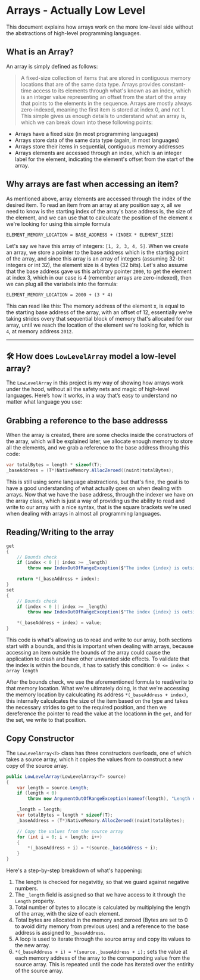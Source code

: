 # Arrays - Actually Low Level 
This document explains how arrays work on the more low-level side without the abstractions of high-level programming languages.

## What is an Array?
An array is simply defined as follows:
> A fixed-size collection of items that are stored in contiguous memory locations that are of the same data type. Arrays provides constant-time access to its elements through what's known as an index, which is an integer value representing an offset from the start of the array that points to the elements in the sequence. Arrays are mostly always zero-indexed, meaning the first item is stored at index 0, and not 1.
This simple gives us enough details to understand what an array is, which we can break down into these following points:
- Arrays have a fixed size (in most programming languages)
- Arrays store data of the same data type (again, in most languages)
- Arrays store their items in sequential, contiguous memory addresses
- Arrays elements are accessed through an index, which is an integer label for the element, indicating the element's offset from the start of the array.

## Why arrays are fast when accessing an item?
As mentioned above, array elements are accessed through the index of the desired item. To read an item from an array at any position say x, all we need to know is the starting index of the array's base address is, the size of the element, and we can use that to calculcate the position of the element x we're looking for using this simple formula

`ELEMENT_MEMORY_LOCATION = BASE_ADDRESS + (INDEX * ELEMENT_SIZE)`

Let's say we have this array of integers: `[1, 2, 3, 4, 5]`.
When we create an array, we store a pointer to the base address which is the starting point of the array, and since this array is an array of integers (assuming 32-bit integers or int 32), the element size is 4 bytes (32 bits). Let's also assume that the base address gave us this arbitrary pointer `2000`, to get the element at index 3, which in our case is 4 (remember arrays are zero-indexed), then we can plug all the variabels into the formula:

`ELEMENT_MEMORY_LOCATION = 2000 + (3 * 4)`

This can read like this: The memory address of the element x, is equal to the starting base address of the array, with an offset of 12, essentially we're taking strides overy that sequential block of memory that's allocated for our array, until we reach the location of the element we're looking for, which is `4`, at memory address `2012`.

---

## 🛠️ How does `LowLevelArray` model a low-level array?

The `LowLevelArray` in this project is my way of showing how arrays work under the hood, without all the safety nets and magic of high-level languages. Here’s how it works, in a way that’s easy to understand no matter what language you use:

## Grabbing a reference to the base addresss
When the array is created, there are some checks inside the constructors of the array, which will be explained later, we allocate enough memory to store all the elements, and we grab a reference to the base address throuhg this code:
```csharp
var totalBytes = length * sizeof(T);
_baseAddress = (T*)NativeMemory.AllocZeroed((nuint)totalBytes);
```
This is still using some language abstractions, but that's fine, the goal is to have a good understanding of what actually goes on when dealing with arrays. Now that we have the base address, through the indexer we have on the array class, which is just a way of providing us the ability to read and write to our array with a nice syntax, that is the square brackets we're used when dealing with arrays in almost all programming languages.

## Reading/Writing to the array
```csharp
get
{
    // Bounds check
    if (index < 0 || index >= _length)
        throw new IndexOutOfRangeException($"The index {index} is outside the bounds of the array");

    return *(_baseAddress + index);
}
set
{
    // Bounds check
    if (index < 0 || index >= _length)
        throw new IndexOutOfRangeException($"The index {index} is outside the bounds of the array");

    *(_baseAddress + index) = value;
}
```

This code is what's allowing us to read and write to our array, both sections start with a bounds, and this is important when dealing with arrays, because accessing an item outside the bounds of the array could cause the application to crash and have other unwanted side effects. To validate that the index is within the bounds, it has to satisfy this condition: 
`0 <= index < array length`

After the bounds check, we use the aforementioned formula to read/write to that memory location. What we're ultimately doing, is that we're accessing the memory location by calculcating its address `*(_baseAddress + index)`, this internally calculcates the size of the item based on the type and takes the necessary strides to get to the required position, and then we dereference the pointer to read the value at the locationn in the `get`, and for the set, we write to that position.

## Copy Constructor
The `LowLevelArray<T>` class has three constructors overloads, one of which takes a source array, which it copies the values from to construct a new copy of the source array. 
```csharp
public LowLevelArray(LowLevelArray<T> source)
{
    var length = source.Length;
    if (length < 0)
        throw new ArgumentOutOfRangeException(nameof(length), "Length cannot be negative");

    _length = length;
    var totalBytes = length * sizeof(T);
    _baseAddress = (T*)NativeMemory.AllocZeroed((nuint)totalBytes);

    // Copy the values from the source array 
    for (int i = 0; i < length; i++)
    {
        *(_baseAddress + i) = *(source._baseAddress + i);
    }
}
```

Here's a step-by-step breakdown of what's happening:
1. The length is checked for negatvitiy, so that we guard against negative numbers.
1. The `_length` field is assigned so that we have access to it through the `Length` property.
1. Total number of bytes to allocate is calculated by multiplying the length of the array, with the size of each element.
1. Total bytes are allocated in the memory and zeroed (Bytes are set to 0 to avoid dirty memory from previous uses) and a reference to the base address is assigned to `_baseAddress`.
1. A loop is used to iterate through the source array and copy its values to the new array.
1. `*(_baseAddress + i) = *(source._baseAddress + i);` sets the value at each memory address of the array to the corresponding value from the source array. This is repeated until the code has iterated over the entirity of the source array.